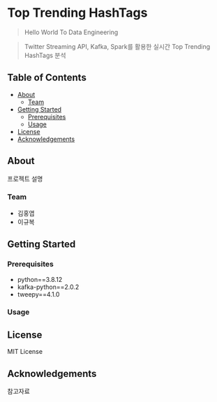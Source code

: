 # Top Trending HashTags

> Hello World To Data Engineering

> Twitter Streaming API, Kafka, Spark를 활용한 실시간 Top Trending HashTags 분석

## Table of Contents

- [About](#About)
  - [Team](#Team)
- [Getting Started](#Getting-Started)
  - [Prerequisites](#Prerequisites)
  - [Usage](#Usage)
- [License](#License)
- [Acknowledgements](#Acknowledgements)

## About

프로젝트 설명

### Team

- 김홍엽
- 이규복

## Getting Started

### Prerequisites

- python==3.8.12
- kafka-python==2.0.2
- tweepy==4.1.0

### Usage

## License

MIT License

## Acknowledgements

참고자료
